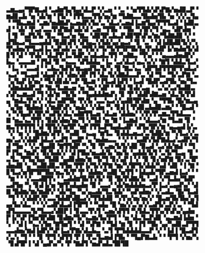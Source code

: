 ▃▆▃▄▞▜▛▇▃▟▝▃▟▆▜▄▜▄▞▟▃▛▝▞▃▅▝▝▃▝▝▅▜▜▟▞▟▚▛▇▞▅▟▉▃▛▝▆▟▊▃▙▝▅▝▟▞▆▝▐▜▞▝▐▜▜▃▃▜▜▞▅▞▆▝▜▟▇▃▃▜▙▟▅▜▙▝▅▝▞▞▃▜▄▝▝▜▙▃▆▟▝▃▆▞▅▟▇▟▚▃▅▟▛▞▙▞▃▝▟▃▞▃▅▟▐▃▆▜▄▞▛▜▜▃▟▝▐▟▉▃▟▝▝▟▞▝▛▃▞▃▃▜▚▛▇▟▚▟▞▟▝▃▅▝▜▜▙▝▝▜▙▝▚▜▛▞▜▝▄▃▝▟▛▟▅▝▐▝▊▝▚▟▜▞▙▝▉▃▝▜▃▞▅▝▇▃▝▟▉▜▛▃▙▃▛▟▉▜▛▟▚▞▆▞▜▟▇▟▉▝▞▝▟▜▙▃▞▜▃▃▄▟▟▝▉▟▊▟▜▝▟▜▄▃▚▜▟▞▄▞▄▃▞▝▊▝▃▝▝▟▐▟█▟▉▜▞▞▚▜▚▟▅▞▛▜▃▟▐▃▚▟▚▟▞▃▚▞▜▜▞▞▜▞▜▞▛▜▛▜▙▜▄▜▚▟▟▛▐▞▅▟▅▜▞▟▊▜▝▟▝▝▛▟▞▝▟▃▛▛▐▃▜▟▛▃▚▟▃▟▃▜▜▝▚▟▇▃▝▜▚▞▝▝▄▃▃▟▅▟▛▞▙▃▝▃▃▃▆▝▐▜▟▝▉▝▚▃▃▝▟▜▟▟▄▝▐▃▝▃▞▟▃▞▄▃▚▞▞▝▇▜▝▟▟▃▜▃▞▝▐▃▝▝▃▃▟▝▝▃▙▃▜▟▜▞▆▃▄▟▜▃▜▞▚▝█▝▇▃▚▃▝▟▛▜▟▜▜▜▛▜▚▟▃▞▚▃▞▝▜▃▄▟▝▟▄▟▚▜▝▟▅▞▟▛▐▜▝▟▃▜▞▟▇▟▃▃▛▃▝▟▝▜▃▝▜▞▃▛▇▝▃▝▄▜▄▛▐▞▅▞▝▜▞▟▊▟▞▃▛▝█▃▆▝▐▜▃▟▐▟▜▝▐▃▟▝█▟▛▃▟▜▙▝▅▞▜▃▝▟▆▟▟▟▛▃▛▝▇▃▜▃▆▃▅▝▅▝▆▞▝▟▛▝▝▜▟▝▊▟▞▃▄▝▝▃▚▞▃▞▙▟▉▃▞▟▚▃▆▃▟▝▜▝▟▞▆▝▜▞▙▝▝▜▄▟▟▟▆▟▚▝▊▝▛▝▟▟▛▟▇▃▅▝▟▃▜▞▛▟▄▝▆▟▃▜▚▞▞▝▟▃▚▟▛▜▙▝▛▞▙▝▃▃▚▃▞▞▄▟▉▜▛▟▆▝▄▝▜▜▙▝█▞▆▃▄▝▄▜▅▝█▟▅▟▝▞▆▟▛▟▚▝▅▟▞▝▞▟▅▝▚▝▊▟▐▝▛▟▊▃▙▟▉▃▆▞▝▝█▃▟▝▚▝▚▜▄▟▚▜▛▞▚▟▜▞▟▃▚▟▇▜▜▃▅▝▟▃▅▝▟▟▅▞▝▞▛▞▛▃▆▃▜▜▟▃▃▝▇▝▅▃▚▃▜▜▚▝▉▟▞▟▅▞▅▞▜▝▞▜▟▝▅▝▇▝▐▃▆▟▝▝▟▃▃▞▆▝▜▃▆▝▊▝▆▃▜▜▜▜▜▝▟▝█▜▞▞▆▜▛▝▅▛▐▜▜▃▛▜▄▟▃▟▛▝▟▜▄▜▛▞▆▝▄▃▄▟▐▞▃▝▞▝▅▝▞▝█▟▆▞▟▜▚▝▚▟▊▝▚▃▄▝▆▜▃▝▊▟▟▃▅▃▞▃▜▟█▞▆▝▚▜▃▞▞▃▅▞▃▞▞▟▟▛▐▟▃▞▃▟▜▝▄▟▛▝▄▝▅▟▅▃▃▝▝▞▝▝▄▟▛▞▙▛▇▟▃▞▃▟▛▞▜▟▝▜▅▝▝▞▃▜▄▟▉▝▇▜▜▟▛▝▚▝▊▝▛▃▅▞▙▜▞▟▉▝▉▃▟▝▃▞▟▞▆▟▝▝▜▛▐▜▄▝▆▟▚▝▉▞▙▟▞▞▝▟▐▜▙▞▅▃▟▞▙▝▅▞▙▝▄▟▟▞▙▜▝▃▜▞▜▃▄▝▊▝▃▜▃▝▛▜▄▜▄▞▜▟▉▝▄▟▊▟▅▞▆▝▜▞▜▝▊▞▄▛▐▝▞▝▉▝▊▞▅▛▇▝▉▞▃▜▛▟▅▟▉▝▄▝▚▟▉▟▉▃▜▜▅▝▛▛▐▞▜▞▞▛▇▝▆▞▚▜▛▜▞▟▟▞▚▟▝▟▊▝▐▝▇▝▊▜▃▞▅▜▛▜▛▜▙▞▅▃▜▞▛▝▛▝▟▟▅▞▚▟█▝▅▜▜▝▐▟▄▟▞▜▛▃▅▟▐▃▞▝▝▝▆▝▝▝▞▃▃▟█▜▚▝▝▃▟▟▆▜▙▜▚▜▞▝▉▝█▞▛▟▇▞▙▝▃▟▝▞▜▃▙▞▜▟▛▃▟▜▅▝▚▝▊▟▐▞▅▝▇▜▚▟▄▟▅▝▉▝▃▃▞▝▟▞▆▟▟▟▅▃▞▛▐▃▞▃▄▟▚▞▝▟▇▝█▟▆▞▆▞▆▟▛▞▝▟▞▜▄▝▚▞▄▃▟▞▜▃▜▟▞▝▚▟▚▟▅▞▝▞▃▟▃▝█▞▜▃▟▝▜▝▝▞▟▟▛▞▛▃▃▜▟▟▛▟█▃▞▞▜▜▟▟▉▝▚▜▚▞▅▞▅▞▞▝█▃▅▜▙▜▙▞▄▜▄▞▙▞▟▃▝▝▝▞▃▟▛▟▃▟▐▜▛▜▝▝▚▟▄▝█▝▅▞▞▃▚▞▞▃▟▜▞▃▛▞▃▝▝▜▟▟▜▃▃▃▃▜▞▜▃▃▞▟▉▛▐▝▊▃▃▜▚▜▝▃▅▞▟▜▜▝▚▜▟▃▜▜▚▞▛▟▚▞▄▟▅▛▐▞▚▛▐▜▅▜▛▟▇▝▉▟▆▞▜▞▚▃▆▞▙▞▛▜▝▝▅▝▟▃▜▃▛▟▊▝▄▃▆▟▐▟▅▝▚▝▝▟▐▝▚▃▚▜▅▝▇▜▅▜▝▝▟▝▚▛▇▝▝▜▟▝▆▝▊▝▐▜▝▜▙▝▄▞▚▟▊▃▛▜▜▃▃▟▅▞▆▟▐▟▛▞▚▛▐▃▞▛▇▞▟▃▙▃▝▃▜▝▛▜▟▟▟▟▃▃▛▝▞▝▐▟▐▝█▃▟▜▞▃▚▝▜▝▝▝▊▝▛▜▝▟▜▜▝▛▐▝▛▃▜▃▅▟▐▜▙▝▝▜▄▛▇▃▙▝▝▝▛▜▝▞▅▞▚▝▊▟▜▛▐▝▟▝▄▟▚▞▚▝▛▝▇▟▜▝▅▟▚▟▃▜▉▜▉
